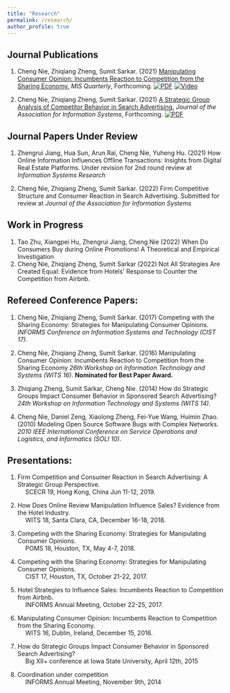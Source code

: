 ```yaml
---
title: "Research"
permalink: /research/
author_profile: true
---
```


Journal Publications
--------------------

<!-- Use APA 7th edition format -->

<!-- [ ] todo: add new link and new pdf -->
1. Cheng Nie, Zhiqiang Zheng, Sumit Sarkar. (2021) [Manipulating Consumer Opinion: Incumbents Reaction to Competition from the Sharing Economy.]() _MIS Quarterly_, Forthcoming. [![PDF](https://img.shields.io/badge/PDF-green.svg)](/files/review_manipulation.pdf) [![Video](https://img.shields.io/badge/Video-orange.svg)](https://youtu.be/4LRscKwr4Fw)

1. Cheng Nie, Zhiqiang Zheng, Sumit Sarkar. (2021) [A Strategic Group Analysis of Competitor Behavior in Search Advertising.](https://aisel.aisnet.org/jais/vol22/iss6/5/) _Journal of the Association for Information Systems_, Forthcoming. [![PDF](https://img.shields.io/badge/PDF-green.svg)](/files/sponsored_search.pdf)

Journal Papers Under Review
---------------------------

1. Zhengrui Jiang, Hua Sun, Arun Rai, Cheng Nie, Yuheng Hu. (2021) How Online Information Influences Offline Transactions: Insights from Digital Real Estate Platforms. Under revision for 2nd round review at _Information Systems Research_  

1. Cheng Nie, Zhiqiang Zheng, Sumit Sarkar. (2022) Firm Competitive Structure and Consumer Reaction in Search Advertising. Submitted for review at _Journal of the Association for Information Systems_
    
Work in Progress
----------------

1. Tao Zhu, Xiangpei Hu, Zhengrui Jiang, Cheng Nie (2022) When Do Consumers Buy during Online Promotions! A Theoretical and Empirical Investigation
1. Cheng Nie, Zhiqiang Zheng, Sumit Sarkar (2022)  Not All Strategies Are Created Equal: Evidence from Hotels' Response to Counter the Competition from Airbnb. 
    

Refereed Conference Papers:
---------------------------------

1. Cheng Nie, Zhiqiang Zheng, Sumit Sarkar. (2017) Competing with the Sharing Economy: Strategies for Manipulating Consumer Opinions. _INFORMS Conference on Information Systems and Technology (CIST 17)_.
    
1. Cheng Nie, Zhiqiang Zheng, Sumit Sarkar. (2016) Manipulating Consumer Opinion: Incumbents Reaction to Competition from the Sharing Economy _26th Workshop on Information Technology and Systems (WITS 16)_. **Nominated for Best Paper Award.**
    
1. Zhiqiang Zheng, Sumit Sarkar, Cheng Nie. (2014) How do Strategic Groups Impact Consumer Behavior in Sponsored Search Advertising? _24th Workshop on Information Technology and Systems (WITS 14)_.  
    
1. Cheng Nie, Daniel Zeng, Xiaolong Zheng, Fei-Yue Wang, Huimin Zhao. (2010) Modeling Open Source Software Bugs with Complex Networks. _2010 IEEE International Conference on Service Operations and Logistics, and Informatics (SOLI 10)_.  
    

Presentations:
--------------

1.  Firm Competition and Consumer Reaction in Search Advertising: A Strategic Group Perspective.  
      SCECR 19, Hong Kong, China Jun 11-12, 2019.  
    
1.  How Does Online Review Manipulation Influence Sales? Evidence from the Hotel Industry.  
      WITS 18, Santa Clara, CA, December 16-18, 2018.  
    
1.  Competing with the Sharing Economy: Strategies for Manipulating Consumer Opinions.  
      POMS 18, Houston, TX, May 4-7, 2018.  
    
1.  Competing with the Sharing Economy: Strategies for Manipulating Consumer Opinions.  
      CIST 17, Houston, TX, October 21-22, 2017.  
    
1.  Hotel Strategies to Influence Sales: Incumbents Reaction to Competition from Airbnb.  
      INFORMS Annual Meeting, October 22-25, 2017.  
    
1.  Manipulating Consumer Opinion: Incumbents Reaction to Competition from the Sharing Economy.  
      WITS 16, Dublin, Ireland, December 15, 2016.  
    
1.  How do Strategic Groups Impact Consumer Behavior in Sponsored Search Advertising?  
      Big XII+ conference at Iowa State University, April 12th, 2015

1.  Coordination under competition  
      INFORMS Annual Meeting, November 9th, 2014